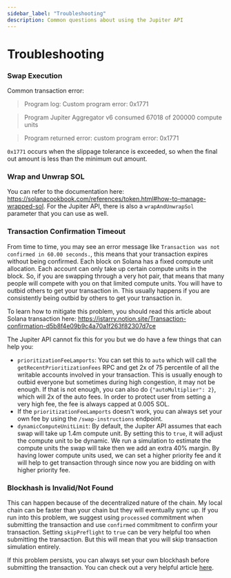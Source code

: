 ```yaml
---
sidebar_label: "Troubleshooting"
description: Common questions about using the Jupiter API
---
```

# Troubleshooting

### Swap Execution

Common transaction error:

> Program log: Custom program error: 0x1771

> Program Jupiter Aggregator v6 consumed 67018 of 200000 compute units

> Program returned error: custom program error: 0x1771

`0x1771` occurs when the slippage tolerance is exceeded, so when the final out amount is less than the minimum out amount.

### Wrap and Unwrap SOL

You can refer to the documentation here: https://solanacookbook.com/references/token.html#how-to-manage-wrapped-sol. For the Jupiter API, there is also a `wrapAndUnwrapSol` parameter that you can use as well.

### Transaction Confirmation Timeout

From time to time, you may see an error message like `Transaction was not confirmed in 60.00 seconds.`, this means that your transaction expires without being confirmed. Each block on Solana has a fixed compute unit allocation. Each account can only take up certain compute units in the block. So, if you are swapping through a very hot pair, that means that many people will compete with you on that limited compute units. You will have to outbid others to get your transaction in. This usually happens if you are consistently being outbid by others to get your transaction in.

To learn how to mitigate this problem, you should read this article about Solana transaction here:
https://jstarry.notion.site/Transaction-confirmation-d5b8f4e09b9c4a70a1f263f82307d7ce

The Jupiter API cannot fix this for you but we do have a few things that can help you:

* `prioritizationFeeLamports`: You can set this to `auto` which will call the `getRecentPrioritizationFees` RPC and get 2x of 75 percentile of all the writable accounts involved in your transaction. This is usually enough to outbid everyone but sometimes during high congestion, it may not be enough. If that is not enough, you can also do `{"autoMultiplier": 2}`, which will 2x of the auto fees. In order to protect user from setting a very high fee, the fee is always capped at 0.005 SOL.
* If the `prioritizationFeeLamports` doesn't work, you can always set your own fee by using the `/swap-instructions` endpoint.
* `dynamicComputeUnitLimit`: By default, the Jupiter API assumes that each swap will take up 1.4m compute unit. By setting this to `true`, it will adjust the compute unit to be dynamic. We run a simulation to estimate the compute units the swap will take then we add an extra 40% margin. By having lower compute units used, we can set a higher priority fee and it will help to get transaction through since now you are bidding on with higher priority fee.

### Blockhash is Invalid/Not Found

This can happen because of the decentralized nature of the chain. My local chain can be faster than your chain but they will eventually sync up. If you run into this problem, we suggest using `processed` commitment when submitting the transaction and use `confirmed` commitment to confirm your transaction. Setting `skipPreflight` to `true` can be very helpful too when submitting the transaction. But this will mean that you will skip transaction simulation entirely.

If this problem persists, you can always set your own blockhash before submitting the transaction. You can check out a very helpful article [here](https://solanacookbook.com/guides/retrying-transactions.html#retrying-transactions).
